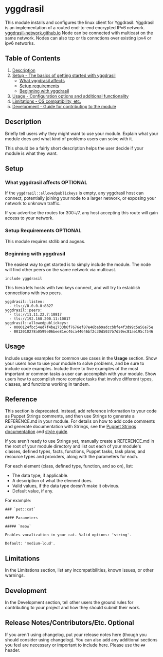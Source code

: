 # yggdrasil

This module installs and configures the linux client for
Yggdrasil. Yggdrasil is an implementation of a routed end-to-end
encrypted IPv6 network.
[yggdrasil-network.github.io](yggdrasil-network.github.io) Node can be
connected with multicast on the same network. Nodes can also tcp or
tls connctions over existing ipv4 or ipv6 networks.

## Table of Contents

1. [Description](#description)
1. [Setup - The basics of getting started with yggdrasil](#setup)
    * [What yggdrasil affects](#what-yggdrasil-affects)
    * [Setup requirements](#setup-requirements)
    * [Beginning with yggdrasil](#beginning-with-yggdrasil)
1. [Usage - Configuration options and additional functionality](#usage)
1. [Limitations - OS compatibility, etc.](#limitations)
1. [Development - Guide for contributing to the module](#development)

## Description

Briefly tell users why they might want to use your module. Explain what your
module does and what kind of problems users can solve with it.

This should be a fairly short description helps the user decide if your module
is what they want.

## Setup

### What yggdrasil affects **OPTIONAL**

If the `yggdrasil::allowedpublickeys` is empty, any yggdrasil host can
connect, potentially joining your node to a larger network, or
exposing your network to unknown traffic.

If you advertise the routes for 300::/7, any host accepting this route will
gain access to your network.

### Setup Requirements **OPTIONAL**

This module requires stdlib and augeas.

### Beginning with yggdrasil

The easiest way to get started is to simply include the module.
The node will find other peers on the same network via multicast.
```
include yggdrasil
```

This hiera lets hosts with two keys connect, and will try to establish
connections with two peers.

```
yggdrasil::listen:
  - tls://0.0.0.0:8827
yggdrasil::peers:
  - tls://11.11.22.7:18817
  - tls://192.168.200.11:10017
yggdrasil::allowedpublickeys:
  - 0000124fbc54ed7f4be2733b6f7676ef87e46bab9adccbbfe4f3d99c5a56a75e
  - 0012010278a0599e06bee81ec46ca44646bf2c30d5037b7d50ec81ae195cf546
```

## Usage

Include usage examples for common use cases in the **Usage** section. Show your
users how to use your module to solve problems, and be sure to include code
examples. Include three to five examples of the most important or common tasks a
user can accomplish with your module. Show users how to accomplish more complex
tasks that involve different types, classes, and functions working in tandem.

## Reference

This section is deprecated. Instead, add reference information to your code as
Puppet Strings comments, and then use Strings to generate a REFERENCE.md in your
module. For details on how to add code comments and generate documentation with
Strings, see the [Puppet Strings documentation][2] and [style guide][3].

If you aren't ready to use Strings yet, manually create a REFERENCE.md in the
root of your module directory and list out each of your module's classes,
defined types, facts, functions, Puppet tasks, task plans, and resource types
and providers, along with the parameters for each.

For each element (class, defined type, function, and so on), list:

* The data type, if applicable.
* A description of what the element does.
* Valid values, if the data type doesn't make it obvious.
* Default value, if any.

For example:

```
### `pet::cat`

#### Parameters

##### `meow`

Enables vocalization in your cat. Valid options: 'string'.

Default: 'medium-loud'.
```

## Limitations

In the Limitations section, list any incompatibilities, known issues, or other
warnings.

## Development

In the Development section, tell other users the ground rules for contributing
to your project and how they should submit their work.

## Release Notes/Contributors/Etc. **Optional**

If you aren't using changelog, put your release notes here (though you should
consider using changelog). You can also add any additional sections you feel are
necessary or important to include here. Please use the `##` header.

[1]: https://puppet.com/docs/pdk/latest/pdk_generating_modules.html
[2]: https://puppet.com/docs/puppet/latest/puppet_strings.html
[3]: https://puppet.com/docs/puppet/latest/puppet_strings_style.html
